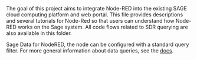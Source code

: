 The goal of this project aims to integrate Node-RED into the existing SAGE cloud computing platform and web portal. This file provides descriptions and several tutorials for Node-Red so that users can understand how Node-RED works on the Sage system. All code flows related to SDR querying are also available in this folder.

Sage Data for NodeRED, the node can be configured with a standard query filter. For more general information about data queries, see the [docs](https://docs.sagecontinuum.org/docs/tutorials/accessing-data).
